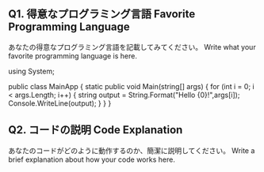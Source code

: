 ﻿## Q1. 得意なプログラミング言語 Favorite Programming Language
あなたの得意なプログラミング言語を記載してみてください。
Write what your favorite programming language is here.

using System;

public class MainApp
{
    static public void Main(string[] args)
    {
	for (int i = 0; i < args.Length; i++)
        {
           string output = String.Format("Hello {0}!",args[i]);
           Console.WriteLine(output);
        }
    }
}


## Q2. コードの説明 Code Explanation
あなたのコードがどのように動作するのか、簡潔に説明してください。
Write a brief explanation about how your code works here.

